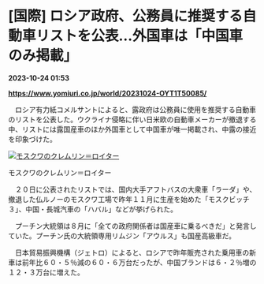 # [国際] ロシア政府、公務員に推奨する自動車リストを公表…外国車は「中国車のみ掲載」

**2023-10-24 01:53**

**https://www.yomiuri.co.jp/world/20231024-OYT1T50085/**

　ロシア有力紙コメルサントによると、露政府は公務員に使用を推奨する自動車のリストを公表した。ウクライナ侵略に伴い日米欧の自動車メーカーが撤退する中、リストには露国産車のほか外国車として中国車が唯一掲載され、中露の接近を印象づけた。

[![モスクワのクレムリン＝ロイター](https://www.yomiuri.co.jp/media/2023/10/20231024-OYT1I50040-1.jpg)](https://www.yomiuri.co.jp/pluralphoto/20231024-OYT1I50040/)

モスクワのクレムリン＝ロイター

　２０日に公表されたリストでは、国内大手アフトバスの大衆車「ラーダ」や、撤退した仏ルノーのモスクワ工場で昨年１１月に生産を始めた「モスクビッチ３」、中国・長城汽車の「ハバル」などが挙げられた。

　プーチン大統領は８月に「全ての政府関係者は国産車に乗るべきだ」と発言していた。プーチン氏の大統領専用リムジン「アウルス」も国産高級車だ。

　日本貿易振興機構（ジェトロ）によると、ロシアで昨年販売された乗用車の新車は前年比６０・５％減の６０・６万台だったが、中国ブランドは６・２％増の１２・３万台に増えた。